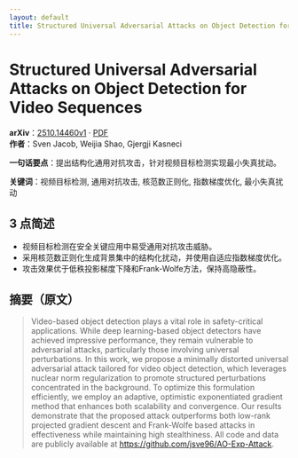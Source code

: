 ```yaml
---
layout: default
title: Structured Universal Adversarial Attacks on Object Detection for Video Sequences
---
```


# Structured Universal Adversarial Attacks on Object Detection for Video Sequences
**arXiv**：[2510.14460v1](https://arxiv.org/abs/2510.14460) · [PDF](https://arxiv.org/pdf/2510.14460.pdf)  
**作者**：Sven Jacob, Weijia Shao, Gjergji Kasneci  

**一句话要点**：提出结构化通用对抗攻击，针对视频目标检测实现最小失真扰动。

**关键词**：视频目标检测, 通用对抗攻击, 核范数正则化, 指数梯度优化, 最小失真扰动

## 3 点简述
- 视频目标检测在安全关键应用中易受通用对抗攻击威胁。
- 采用核范数正则化生成背景集中的结构化扰动，并使用自适应指数梯度优化。
- 攻击效果优于低秩投影梯度下降和Frank-Wolfe方法，保持高隐蔽性。

## 摘要（原文）

> Video-based object detection plays a vital role in safety-critical
> applications. While deep learning-based object detectors have achieved
> impressive performance, they remain vulnerable to adversarial attacks,
> particularly those involving universal perturbations. In this work, we propose
> a minimally distorted universal adversarial attack tailored for video object
> detection, which leverages nuclear norm regularization to promote structured
> perturbations concentrated in the background. To optimize this formulation
> efficiently, we employ an adaptive, optimistic exponentiated gradient method
> that enhances both scalability and convergence. Our results demonstrate that
> the proposed attack outperforms both low-rank projected gradient descent and
> Frank-Wolfe based attacks in effectiveness while maintaining high stealthiness.
> All code and data are publicly available at
> https://github.com/jsve96/AO-Exp-Attack.

